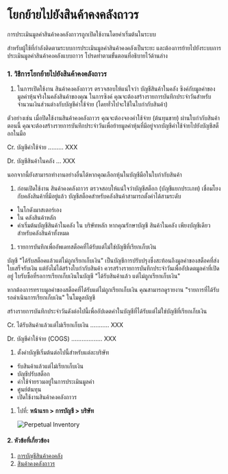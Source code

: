 <!-- add-breadcrumbs -->
# โยกย้ายไปยังสินค้าคงคลังถาวร

การประเมินมูลค่าสินค้าคงคลังถาวรถูกเปิดใช้งานโดยค่าเริ่มต้นในระบบ

สำหรับผู้ใช้ที่กำลังติดตามระบบการประเมินมูลค่าสินค้าคงคลังเป็นระยะ และต้องการย้ายไปยังระบบการประเมินมูลค่าสินค้าคงคลังแบบถาวร โปรดทำตามขั้นตอนที่อธิบายไว้ด้านล่าง

### 1. วิธีการโยกย้ายไปยังสินค้าคงคลังถาวร

1. ในการเปิดใช้งาน สินค้าคงคลังถาวร ตรวจสอบให้แน่ใจว่า บัญชีสินค้าในคลัง ซิงค์กับมูลค่าของมูลค่าหุ้นจริงในคลังสินค้าของคุณ ในการซิงค์ คุณจะต้องสร้างรายการบันทึกประจำวันสำหรับจำนวนเงินส่วนต่างกับบัญชีค่าใช้จ่าย (โดยทั่วไปจะใช้ในใบกำกับสินค้า)

  ตัวอย่างเช่น เมื่อปิดใช้งานสินค้าคงคลังถาวร คุณจะต้องจองค่าใช้จ่าย (ต้นทุนขาย) ผ่านใบกำกับสินค้า ตอนนี้ คุณจะต้องสร้างรายการบันทึกประจำวันเพื่อย้ายมูลค่าหุ้นที่มีอยู่จากบัญชีค่าใช้จ่ายไปยังบัญชีสต็อกในมือ

  Cr. บัญชีค่าใช้จ่าย ......... XXX
  
  Dr. บัญชีสินค้าในคลัง ... XXX

  นอกจากนี้ยังสามารถทำงานอย่างอื่นได้หากคุณเลือกหุ้นในบัญชีมือในใบกำกับสินค้า

1. ก่อนเปิดใช้งาน สินค้าคงคลังถาวร ตรวจสอบให้แน่ใจว่าบัญชีสต็อก (บัญชีแยกประเภท) เชื่อมโยงกับคลังสินค้าที่มีอยู่แล้ว บัญชีสต็อคสำหรับคลังสินค้าสามารถตั้งค่าได้สามระดับ

  * ในโกดังมาสเตอร์เอง
  * ใน คลังสินค้าหลัก
  * ค่าเริ่มต้นบัญชีสินค้าในคลัง ใน บริษัทหลัก หากคุณรักษาบัญชี สินค้าในคลัง เพียงบัญชีเดียวสำหรับคลังสินค้าทั้งหมด

1. รายการบันทึกเพื่ออัพเดทสต็อคที่ได้รับแต่ไม่ใช่บัญชีที่เรียกเก็บเงิน

  บัญชี "ได้รับสต็อคแล้วแต่ไม่ถูกเรียกเก็บเงิน" เป็นบัญชีการปรับปรุงซึ่งสะท้อนถึงมูลค่าของสต็อคที่ส่งใบเสร็จรับเงิน แต่ยังไม่ได้สร้างใบกำกับสินค้า ควรสร้างรายการบันทึกประจำวันเพื่ออัปเดตมูลค่าที่เปิดอยู่ ใบรับซื้อที่รอการเรียกเก็บเงินในบัญชี "ได้รับสินค้าแล้ว แต่ไม่ถูกเรียกเก็บเงิน"

  หากต้องการทราบมูลค่าของสต็อคที่ได้รับแต่ไม่ถูกเรียกเก็บเงิน คุณสามารถดูรายงาน "รายการที่ได้รับรอดำเนินการเรียกเก็บเงิน" ในโมดูลบัญชี

  สร้างรายการบันทึกประจำวันดังต่อไปนี้เพื่ออัปเดตค่าในบัญชีที่ได้รับแต่ไม่ใช่บัญชีที่เรียกเก็บเงิน

  Cr. ได้รับสินค้าแล้วแต่ไม่เรียกเก็บเงิน ........... XXX
  
  Dr. บัญชีค่าใช้จ่าย (COGS) .................. XXX

1. ตั้งค่าบัญชีเริ่มต้นต่อไปนี้สำหรับแต่ละบริษัท

  * รับสินค้าแล้วแต่ไม่เรียกเก็บเงิน
  * บัญชีปรับสต็อก
  * ค่าใช้จ่ายรวมอยู่ในการประเมินมูลค่า
  * ศูนย์ต้นทุน
  * เปิดใช้งานสินค้าคงคลังถาวร

1. ไปที่: **หน้าแรก > การบัญชี > บริษัท**
    
    <img class="screenshot" alt="Perpetual Inventory" src="{{docs_base_url}}/assets/img/accounts/perpetual-1.png">

#### 2. หัวข้อที่เกี่ยวข้อง
1. [การบัญชีสินค้าคงคลัง](/docs/user/manual/th/stock/accounting-of-inventory-stock)
1. [สินค้าคงคลังถาวร](/docs/user/manual/th/stock/perpetual-inventory)